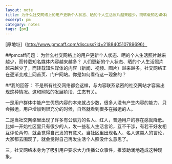 ```yaml
---
layout: note
title: 为什么社交网络上的用户更新个人状态、晒的个人生活照片越来越少，而转载知名媒体内容越来越多？
excerpt: pm
category: notes
tags: [pm]
---
```



[原地址]（http://www.pmcaff.com/discuss?id=218840510789696）

##pmcaff问题：
为什么社交网络上的用户更新个人状态、晒的个人生活照片越来越少，而转载知名媒体内容越来越多？
人们更新的个人状态、晒的个人生活照片越来越少了，而转载知名媒体的内容（新闻、视频、图片）越来越多。社交网络正在逐渐变成上网首页、门户网站。你是如何看待这一现象的？


##我的回答：
不是所有社交网络都会这样，与内容联系紧密的社交网站才容易出现这种情况。这和网站的发展阶段、生态有关。

一是用户群体中能产生优质内容的本来就占少数，很多人没有产生内容的能力，只会搬运。用户增加到很充分的时候，自然就看到很多在搬运的人。

二是当社交网络里出现了许多有公信力的名人、红人，普通用户的存在感就降低。比如一开始社区里只有很少的人，发一些私人生活言论，互不干涉，有若干好友相互评论两句，就会觉得自己发的有意义。当社区里出现名人、名人这类人的言论，大家都去围观了，就会觉得自己再发生活个人照没什么意思了。

三，社交网络本身为了吸引用户要求大力传播公众事件，推波助澜地造成这种现象。